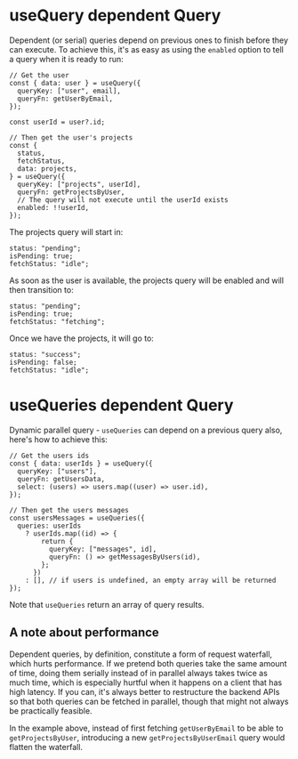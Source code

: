 # useQuery dependent Query

Dependent (or serial) queries depend on previous ones to finish before they can execute. To achieve this, it's as easy as using the `enabled` option to tell a query when it is ready to run:

```tsx
// Get the user
const { data: user } = useQuery({
  queryKey: ["user", email],
  queryFn: getUserByEmail,
});

const userId = user?.id;

// Then get the user's projects
const {
  status,
  fetchStatus,
  data: projects,
} = useQuery({
  queryKey: ["projects", userId],
  queryFn: getProjectsByUser,
  // The query will not execute until the userId exists
  enabled: !!userId,
});
```

The projects query will start in:

```tsx
status: "pending";
isPending: true;
fetchStatus: "idle";
```

As soon as the user is available, the projects query will be enabled and will then transition to:

```tsx
status: "pending";
isPending: true;
fetchStatus: "fetching";
```

Once we have the projects, it will go to:

```tsx
status: "success";
isPending: false;
fetchStatus: "idle";
```

# useQueries dependent Query

Dynamic parallel query - `useQueries` can depend on a previous query also, here's how to achieve this:

```tsx
// Get the users ids
const { data: userIds } = useQuery({
  queryKey: ["users"],
  queryFn: getUsersData,
  select: (users) => users.map((user) => user.id),
});

// Then get the users messages
const usersMessages = useQueries({
  queries: userIds
    ? userIds.map((id) => {
        return {
          queryKey: ["messages", id],
          queryFn: () => getMessagesByUsers(id),
        };
      })
    : [], // if users is undefined, an empty array will be returned
});
```

Note that `useQueries` return an array of query results.

## A note about performance

Dependent queries, by definition, constitute a form of request waterfall, which hurts performance. If we pretend both queries take the same amount of time, doing them serially instead of in parallel always takes twice as much time, which is especially hurtful when it happens on a client that has high latency. If you can, it's always better to restructure the backend APIs so that both queries can be fetched in parallel, though that might not always be practically feasible.

In the example above, instead of first fetching `getUserByEmail` to be able to `getProjectsByUser`, introducing a new `getProjectsByUserEmail` query would flatten the waterfall.
